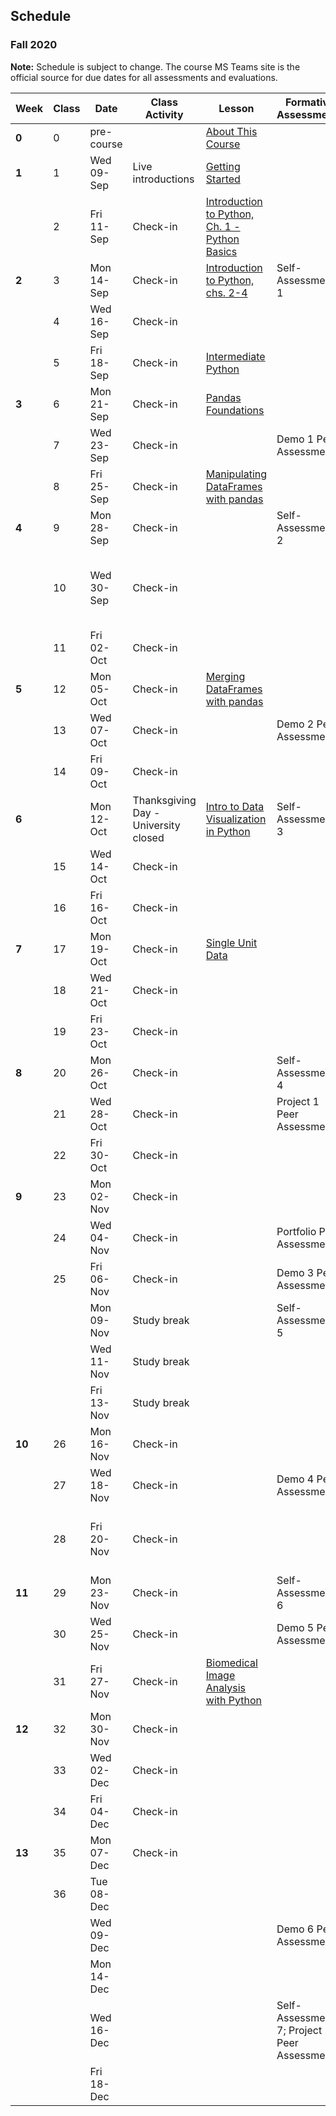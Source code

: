 ## Schedule
### Fall 2020

**Note:** Schedule is subject to change. The course MS Teams site is the official source for due dates for all assessments and evaluations.

| Week   | Class | Date       | Class Activity                       | Lesson                                                                                                                   | Formative Assessments                        | Summative Evaluations                                          |
|--------|-------|------------|--------------------------------------|--------------------------------------------------------------------------------------------------------------------------|----------------------------------------------|----------------------------------------------------------------|
| **0**  | 0     | pre-course |                                      | [About This Course](https://dalpsychneuro.github.io/NESC_3505_textbook/1/why.html)                                       |                                              |                                                                |
| **1**  | 1     | Wed 09-Sep | Live introductions                   | [Getting Started](https://dalpsychneuro.github.io/NESC_3505_textbook/2/learning_objectives.html)                         |                                              |                                                                |
|        | 2     | Fri 11-Sep | Check-in                             | [Introduction to Python, Ch. 1 - Python Basics](https://learn.datacamp.com/courses/intro-to-python-for-data-science)     |                                              | Assignment 1                                                   |
| **2**  | 3     | Mon 14-Sep | Check-in                             | [Introduction to Python, chs. 2-4](https://learn.datacamp.com/courses/intro-to-python-for-data-science)                  | Self-Assessment 1                            |                                                                |
|        | 4     | Wed 16-Sep | Check-in                             |                                                                                                                          |                                              |                                                                |
|        | 5     | Fri 18-Sep | Check-in                             | [Intermediate Python](https://learn.datacamp.com/courses/intermediate-python-for-data-science)                           |                                              | Demo 1                                                         |
| **3**  | 6     | Mon 21-Sep | Check-in                             | [Pandas Foundations](https://www.datacamp.com/courses/pandas-foundations)                                                |                                              | Assignment 2                                                   |
|        | 7     | Wed 23-Sep | Check-in                             |                                                                                                                          | Demo 1 Peer Assessment                       |                                                                |
|        | 8     | Fri 25-Sep | Check-in                             | [Manipulating DataFrames with pandas](https://www.datacamp.com/courses/manipulating-dataframes-with-pandas)              |                                              |                                                                |
| **4**  | 9     | Mon 28-Sep | Check-in                             |                                                                                                                          | Self-Assessment 2                            |                                                                |
|        | 10    | Wed 30-Sep | Check-in                             |                                                                                                                          |                                              | (you should form a team for Project 1 by the end of this week) |
|        | 11    | Fri 02-Oct | Check-in                             |                                                                                                                          |                                              | Demo 2                                                         |
| **5**  | 12    | Mon 05-Oct | Check-in                             | [Merging DataFrames with pandas](https://www.datacamp.com/courses/merging-dataframes-with-pandas)                        |                                              | Assignment 3 (due Oct 6)                                       |
|        | 13    | Wed 07-Oct | Check-in                             |                                                                                                                          | Demo 2 Peer Assessment                       |                                                                |
|        | 14    | Fri 09-Oct | Check-in                             |                                                                                                                          |                                              |                                                                |
| **6**  |       | Mon 12-Oct | Thanksgiving Day - University closed | [Intro to Data Visualization in Python](https://learn.datacamp.com/courses/introduction-to-data-visualization-in-python) | Self-Assessment 3                            |                                                                |
|        | 15    | Wed 14-Oct | Check-in                             |                                                                                                                          |                                              |                                                                |
|        | 16    | Fri 16-Oct | Check-in                             |                                                                                                                          |                                              |                                                                |
| **7**  | 17    | Mon 19-Oct | Check-in                             | [Single Unit Data](https://dalpsychneuro.github.io/NESC_3505_textbook/single_unit/introduction.html)                     |                                              |                                                                |
|        | 18    | Wed 21-Oct | Check-in                             |                                                                                                                          |                                              |                                                                |
|        | 19    | Fri 23-Oct | Check-in                             |                                                                                                                          |                                              |                                                                |
| **8**  | 20    | Mon 26-Oct | Check-in                             |                                                                                                                          | Self-Assessment 4                            | Project 1                                                      |
|        | 21    | Wed 28-Oct | Check-in                             |                                                                                                                          | Project 1 Peer Assessment                    |                                                                |
|        | 22    | Fri 30-Oct | Check-in                             |                                                                                                                          |                                              | Portfolio Submission 1                                         |
| **9**  | 23    | Mon 02-Nov | Check-in                             |                                                                                                                          |                                              | Demo 3                                                         |
|        | 24    | Wed 04-Nov | Check-in                             |                                                                                                                          | Portfolio Peer Assessment                    |                                                                |
|        | 25    | Fri 06-Nov | Check-in                             |                                                                                                                          | Demo 3 Peer Assessment                       |                                                                |
|        |       | Mon 09-Nov | Study break                          |                                                                                                                          | Self-Assessment 5                            |                                                                |
|        |       | Wed 11-Nov | Study break                          |                                                                                                                          |                                              |                                                                |
|        |       | Fri 13-Nov | Study break                          |                                                                                                                          |                                              |                                                                |
| **10** | 26    | Mon 16-Nov | Check-in                             |                                                                                                                          |                                              |                                                                |
|        | 27    | Wed 18-Nov | Check-in                             |                                                                                                                          | Demo 4 Peer Assessment                       | Assignment 4                                                   |
|        | 28    | Fri 20-Nov | Check-in                             |                                                                                                                          |                                              | Demo 4 (optional); Assignment 4 due Nov 22                     |
| **11** | 29    | Mon 23-Nov | Check-in                             |                                                                                                                          | Self-Assessment 6                            |                                                                |
|        | 30    | Wed 25-Nov | Check-in                             |                                                                                                                          | Demo 5 Peer Assessment                       |                                                                |
|        | 31    | Fri 27-Nov | Check-in                             | [Biomedical Image Analysis with Python](https://www.datacamp.com/courses/biomedical-image-analysis-in-python)            |                                              |                                                                |
| **12** | 32    | Mon 30-Nov | Check-in                             |                                                                                                                          |                                              |                                                 |
|        | 33    | Wed 02-Dec | Check-in                             |                                                                                                                          |                                              |                                                                |
|        | 34    | Fri 04-Dec | Check-in                             |                                                                                                                          |                                              | Assignment 5;    Demo 5 (optional)                                              |
| **13** | 35    | Mon 07-Dec | Check-in                             |                                                                                                                          |                                              |                                                                |
|        | 36    | Tue 08-Dec |                                      |                                                                                                                          |                                              |                                                                |
|        |       | Wed 09-Dec |                                      |                                                                                                                          | Demo 6 Peer Assessment                       |                                                                |
|        |       | Mon 14-Dec |                                      |                                                                                                                          |                                              | Project 2                                                      |
|        |       | Wed 16-Dec |                                      |                                                                                                                          | Self-Assessment 7; Project 2 Peer Assessment | Demo 6 (optional)                                              |
|        |       | Fri 18-Dec |                                      |                                                                                                                          |                                              | Portfolio Submission 2                                         |
